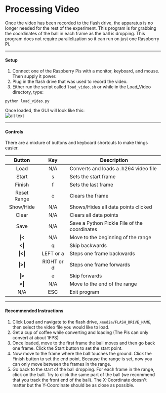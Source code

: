 Processing Video
=============

Once the video has been recorded to the flash drive, the apparatus is no longer needed for the rest of the experiment. This program is 
for grabbing the coordinates of the ball in each frame as the ball is dropping. This program does not require parallelization so it can run
on just one Raspberry Pi.

----------
#### Setup  
   1. Connect one of the Raspberry Pis with a monitor, keyboard, and mouse. Then supply it power.  
   2. Plug in the flash drive that was used to record the video.  
   3. Either run the script called `load_video.sh` or while in the Load_Video directory, type:  
```
python load_video.py
```

Once loaded, the GUI will look like this:  
![alt text](https://github.com/mjdonovan410/TinyTitan-PhysicsExperiment/raw/master/Load_Video/Images/gui.png "Video Processing GUI")

---------
#### Controls
There are a mixture of buttons and keyboard shortcuts to make things easier.  

| Button      | Key        | Description  
|:-----------:|:----------:| --------------------------
| Load        | N/A        | Converts and loads a .h264 video file
| Start       | s          | Sets the start frame
| Finish      | f          | Sets the last frame
| Reset Range | c          | Clears the frame
| Show/Hide   | N/A        | Shows/Hides all data points clicked
| Clear       | N/A        | Clears all data points
| Save        | N/A        | Save a Python Pickle File of the coordinates
| **&#124;<**      | N/A        | Move to the beginning of the range
| **<&#124;**      | q          | Skip backwards
| **&#124;<&#124;**     | LEFT or a  | Steps one frame backwards
| **&#124;>&#124;**     | RIGHT or d | Steps one frame forwards 
| **&#124;>**      | e          | Skip forwards
| **>&#124;**      | N/A        | Move to the end of the range
| N/A         | ESC        | Exit program

---------
#### Recommended Instructions   
   1. Click Load and navigate to the flash drive, `/media/FLASH_DRIVE_NAME`, then select the video file you would like to load.  
   2. Get a cup of coffee while converting and loading (The Pis can only convert at about 1FPS)
   3. Once loaded, move to the first frame the ball moves and then go back one frame. Click the Start button to set the start point.
   4. Now move to the frame where the ball touches the ground. Click the Finish button to set the end point. Because the range is set, 
   now you can only move between the frames in the range.
   5. Go back to the start of the ball dropping. For each frame in the range, click on the ball. Try to click the same part of the ball 
   (we recommend that you track the front end of the ball). The X-Coordinate doesn't matter but the Y-Coordinate should be as close as possible.